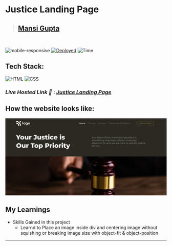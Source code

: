 # Justice Landing Page

> ## [Mansi Gupta](https://twitter.com/butwhymansi)

<br/>

![mobile-responsive](https://img.shields.io/badge/Mobile%20Responsive-No-red)
[![Deployed](https://img.shields.io/badge/Deployed-Yes-green)](#)
![Time](https://img.shields.io/badge/Time%20Taken-3hrs-green)

## Tech Stack:

![HTML](https://img.shields.io/badge/html-3670A0?style=for-the-badge&logo=html5&logoColor=white)
![CSS](https://img.shields.io/badge/CSS-%234ea94b.svg?style=for-the-badge&logo=css3&logoColor=white)

### _Live Hosted Link 🚀_ : _[Justice Landing Page](https://justice-landing-page-e60.netlify.app/)_

## How the website looks like:
![Look](./thumbnail.png)


## My Learnings

-   Skills Gained in this project
    -  Learnd to Place an image inside div and centering image without squishing or breaking image size with object-fit & object-position 

---